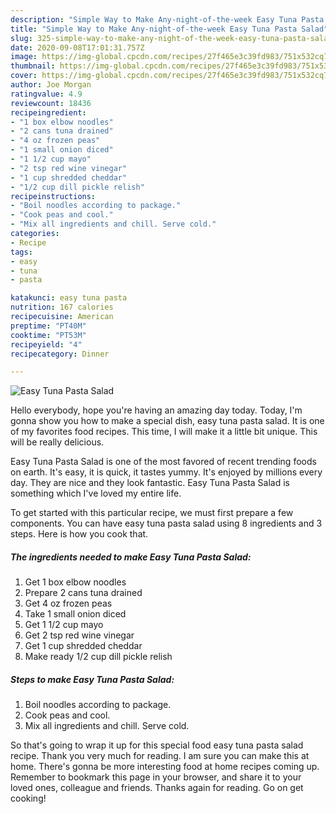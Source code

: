 ```yaml
---
description: "Simple Way to Make Any-night-of-the-week Easy Tuna Pasta Salad"
title: "Simple Way to Make Any-night-of-the-week Easy Tuna Pasta Salad"
slug: 325-simple-way-to-make-any-night-of-the-week-easy-tuna-pasta-salad
date: 2020-09-08T17:01:31.757Z
image: https://img-global.cpcdn.com/recipes/27f465e3c39fd983/751x532cq70/easy-tuna-pasta-salad-recipe-main-photo.jpg
thumbnail: https://img-global.cpcdn.com/recipes/27f465e3c39fd983/751x532cq70/easy-tuna-pasta-salad-recipe-main-photo.jpg
cover: https://img-global.cpcdn.com/recipes/27f465e3c39fd983/751x532cq70/easy-tuna-pasta-salad-recipe-main-photo.jpg
author: Joe Morgan
ratingvalue: 4.9
reviewcount: 18436
recipeingredient:
- "1 box elbow noodles"
- "2 cans tuna drained"
- "4 oz frozen peas"
- "1 small onion diced"
- "1 1/2 cup mayo"
- "2 tsp red wine vinegar"
- "1 cup shredded cheddar"
- "1/2 cup dill pickle relish"
recipeinstructions:
- "Boil noodles according to package."
- "Cook peas and cool."
- "Mix all ingredients and chill. Serve cold."
categories:
- Recipe
tags:
- easy
- tuna
- pasta

katakunci: easy tuna pasta 
nutrition: 167 calories
recipecuisine: American
preptime: "PT40M"
cooktime: "PT53M"
recipeyield: "4"
recipecategory: Dinner

---
```



![Easy Tuna Pasta Salad](https://img-global.cpcdn.com/recipes/27f465e3c39fd983/751x532cq70/easy-tuna-pasta-salad-recipe-main-photo.jpg)

Hello everybody, hope you're having an amazing day today. Today, I'm gonna show you how to make a special dish, easy tuna pasta salad. It is one of my favorites food recipes. This time, I will make it a little bit unique. This will be really delicious.



Easy Tuna Pasta Salad is one of the most favored of recent trending foods on earth. It's easy, it is quick, it tastes yummy. It's enjoyed by millions every day. They are nice and they look fantastic. Easy Tuna Pasta Salad is something which I've loved my entire life.


To get started with this particular recipe, we must first prepare a few components. You can have easy tuna pasta salad using 8 ingredients and 3 steps. Here is how you cook that.

<!--inarticleads1-->

##### The ingredients needed to make Easy Tuna Pasta Salad:

1. Get 1 box elbow noodles
1. Prepare 2 cans tuna drained
1. Get 4 oz frozen peas
1. Take 1 small onion diced
1. Get 1 1/2 cup mayo
1. Get 2 tsp red wine vinegar
1. Get 1 cup shredded cheddar
1. Make ready 1/2 cup dill pickle relish




<!--inarticleads2-->

##### Steps to make Easy Tuna Pasta Salad:

1. Boil noodles according to package.
1. Cook peas and cool.
1. Mix all ingredients and chill. Serve cold.




So that's going to wrap it up for this special food easy tuna pasta salad recipe. Thank you very much for reading. I am sure you can make this at home. There's gonna be more interesting food at home recipes coming up. Remember to bookmark this page in your browser, and share it to your loved ones, colleague and friends. Thanks again for reading. Go on get cooking!

